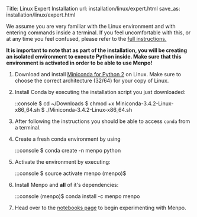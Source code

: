 Title: Linux Expert Installation
url: installation/linux/expert.html
save_as: installation/linux/expert.html

We assume you are very familiar with the Linux environment and with entering
commands inside a terminal. If you feel uncomfortable with this, or at
any time you feel confused, please refer to the
[full instructions.]({filename}/pages/installation/linux/index.md)

**It is important to note that as part of the installation, you will be creating
an isolated environment to execute Python inside. Make sure that this
environment is activated in order to be able to use Menpo!**

  1. Download and install
     [Miniconda for Python 2](http://conda.pydata.org/miniconda.html)
     on Linux. Make sure to choose the correct architecture (32/64) for your
     copy of Linux.
  2. Install Conda by executing the installation script you just downloaded:

        ::console
        $ cd ~/Downloads
        $ chmod +x Miniconda-3.4.2-Linux-x86_64.sh
        $ ./Miniconda-3.4.2-Linux-x86_64.sh

  3. After following the instructions you should be able to access `conda` from
     a terminal.
  4. Create a fresh conda environment by using

        :::console
        $ conda create -n menpo python

  5. Activate the environment by executing:

        :::console
        $ source activate menpo
        (menpo)$

  6. Install Menpo and **all** of it's dependencies:

        :::console
        (menpo)$ conda install -c menpo menpo

  7. Head over to the [notebooks page]({filename}/pages/notebooks.md) to begin
     experimenting with Menpo.
